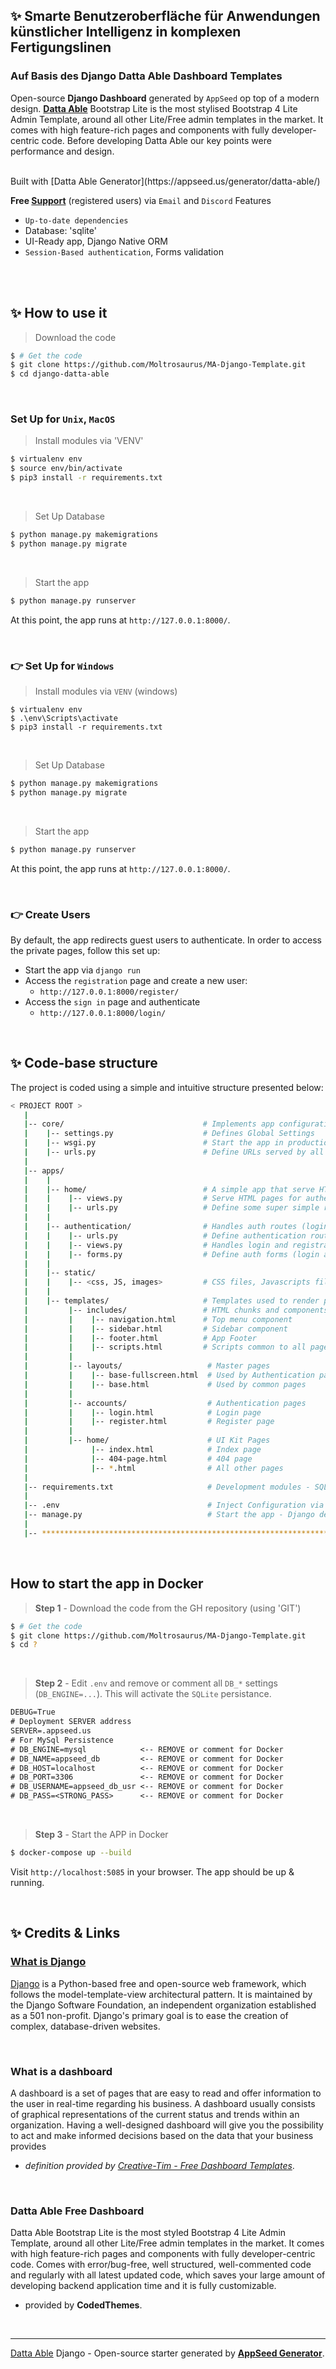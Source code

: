 
## ✨ Smarte Benutzeroberfläche für Anwendungen künstlicher Intelligenz in komplexen Fertigungslinen 
### Auf Basis des Django Datta Able Dashboard Templates

Open-source **Django Dashboard** generated by `AppSeed` op top of a modern design. 
**[Datta Able](https://appseed.us/generator/datta-able/)** 
Bootstrap Lite is the most stylised Bootstrap 4 Lite Admin Template, around all other Lite/Free admin templates in the market. 
It comes with high feature-rich pages and components with fully developer-centric code. 
Before developing Datta Able our key points were performance and design.

<br />
Built with [Datta Able Generator](https://appseed.us/generator/datta-able/)

**Free [Support](https://appseed.us/support/)** (registered users) via `Email` and `Discord`
Features

- `Up-to-date dependencies`
- Database: 'sqlite'
- UI-Ready app, Django Native ORM
- `Session-Based authentication`, Forms validation

<br />

<br />

## ✨ How to use it

> Download the code
```bash
$ # Get the code
$ git clone https://github.com/Moltrosaurus/MA-Django-Template.git
$ cd django-datta-able

```

<br />

### Set Up for `Unix`, `MacOS`

> Install modules via 'VENV'

```bash
$ virtualenv env
$ source env/bin/activate
$ pip3 install -r requirements.txt
```

<br />

> Set Up Database
```bash
$ python manage.py makemigrations
$ python manage.py migrate
```

<br />

> Start the app
```bash
$ python manage.py runserver
```

At this point, the app runs at `http://127.0.0.1:8000/`.

<br />

### 👉 Set Up for `Windows` 

> Install modules via `VENV` (windows) 
```
$ virtualenv env
$ .\env\Scripts\activate
$ pip3 install -r requirements.txt
```

<br />

> Set Up Database
```bash
$ python manage.py makemigrations
$ python manage.py migrate
```

<br />

> Start the app
```bash
$ python manage.py runserver
```

At this point, the app runs at `http://127.0.0.1:8000/`. 

<br />

### 👉 Create Users

By default, the app redirects guest users to authenticate. In order to access the private pages, follow this set up: 

- Start the app via `django run`
- Access the `registration` page and create a new user:
  - `http://127.0.0.1:8000/register/`
- Access the `sign in` page and authenticate
  - `http://127.0.0.1:8000/login/`

<br />

## ✨ Code-base structure

The project is coded using a simple and intuitive structure presented below:

```bash
< PROJECT ROOT >
   |
   |-- core/                               # Implements app configuration
   |    |-- settings.py                    # Defines Global Settings
   |    |-- wsgi.py                        # Start the app in production
   |    |-- urls.py                        # Define URLs served by all apps/nodes
   |
   |-- apps/
   |    |
   |    |-- home/                          # A simple app that serve HTML files
   |    |    |-- views.py                  # Serve HTML pages for authenticated users
   |    |    |-- urls.py                   # Define some super simple routes  
   |    |
   |    |-- authentication/                # Handles auth routes (login and register)
   |    |    |-- urls.py                   # Define authentication routes  
   |    |    |-- views.py                  # Handles login and registration  
   |    |    |-- forms.py                  # Define auth forms (login and register) 
   |    |
   |    |-- static/
   |    |    |-- <css, JS, images>         # CSS files, Javascripts files
   |    |
   |    |-- templates/                     # Templates used to render pages
   |         |-- includes/                 # HTML chunks and components
   |         |    |-- navigation.html      # Top menu component
   |         |    |-- sidebar.html         # Sidebar component
   |         |    |-- footer.html          # App Footer
   |         |    |-- scripts.html         # Scripts common to all pages
   |         |
   |         |-- layouts/                   # Master pages
   |         |    |-- base-fullscreen.html  # Used by Authentication pages
   |         |    |-- base.html             # Used by common pages
   |         |
   |         |-- accounts/                  # Authentication pages
   |         |    |-- login.html            # Login page
   |         |    |-- register.html         # Register page
   |         |
   |         |-- home/                      # UI Kit Pages
   |              |-- index.html            # Index page
   |              |-- 404-page.html         # 404 page
   |              |-- *.html                # All other pages
   |
   |-- requirements.txt                     # Development modules - SQLite storage
   |
   |-- .env                                 # Inject Configuration via Environment
   |-- manage.py                            # Start the app - Django default start script
   |
   |-- ************************************************************************
```

<br />

## How to start the app in Docker

> **Step 1** - Download the code from the GH repository (using 'GIT')

```bash
$ # Get the code
$ git clone https://github.com/Moltrosaurus/MA-Django-Template.git 
$ cd ?
```

<br />

> **Step 2** - Edit `.env` and remove or comment all `DB_*` settings (`DB_ENGINE=...`). This will activate the `SQLite` persistance. 
```txt
DEBUG=True
# Deployment SERVER address
SERVER=.appseed.us
# For MySql Persistence
# DB_ENGINE=mysql            <-- REMOVE or comment for Docker
# DB_NAME=appseed_db         <-- REMOVE or comment for Docker  
# DB_HOST=localhost          <-- REMOVE or comment for Docker 
# DB_PORT=3306               <-- REMOVE or comment for Docker
# DB_USERNAME=appseed_db_usr <-- REMOVE or comment for Docker
# DB_PASS=<STRONG_PASS>      <-- REMOVE or comment for Docker
```

<br />

> **Step 3** - Start the APP in Docker

```bash
$ docker-compose up --build 
```

Visit `http://localhost:5085` in your browser. The app should be up & running.

<br />

## ✨ Credits & Links

### [What is Django](https://docs.appseed.us/content/what-is/django)

[Django](https://www.djangoproject.com/) is a Python-based free and open-source web framework, which follows the model-template-view architectural pattern. 
It is maintained by the Django Software Foundation, an independent organization established as a 501 non-profit. Django's primary goal is to ease the creation of complex, database-driven websites.

<br />

### What is a dashboard

A dashboard is a set of pages that are easy to read and offer information to the user in real-time regarding his business. 
A dashboard usually consists of graphical representations of the current status and trends within an organization. 
Having a well-designed dashboard will give you the possibility to act and make informed decisions based on the data that your business provides 
- *definition provided by [Creative-Tim - Free Dashboard Templates](https://www.creative-tim.com/blog/web-design/free-dashboard-templates/?ref=appseed)*.

<br />

### Datta Able Free Dashboard

Datta Able Bootstrap Lite is the most styled Bootstrap 4 Lite Admin Template, around all other Lite/Free admin templates in the market. It comes with high feature-rich pages and components with fully developer-centric code. 
Comes with error/bug-free, well structured, well-commented code and regularly with all latest updated code, which saves your large amount of developing backend application time and it is fully customizable. 
- provided by **CodedThemes**.

<br />

---
[Datta Able](https://appseed.us/generator/datta-able/) Django - Open-source starter generated by **[AppSeed Generator](https://appseed.us/generator/)**.
